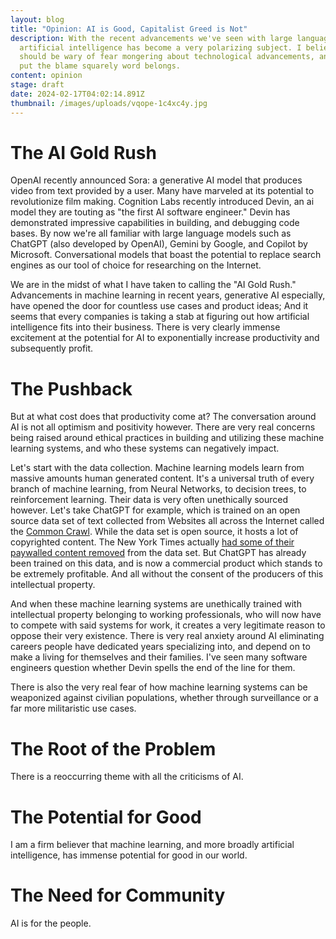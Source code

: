 ```yaml
---
layout: blog
title: "Opinion: AI is Good, Capitalist Greed is Not"
description: With the recent advancements we've seen with large language models,
  artificial intelligence has become a very polarizing subject. I believe we
  should be wary of fear mongering about technological advancements, and instead
  put the blame squarely word belongs.
content: opinion
stage: draft
date: 2024-02-17T04:02:14.891Z
thumbnail: /images/uploads/vqope-1c4xc4y.jpg
---
```

# The AI Gold Rush
OpenAI recently announced Sora: a generative AI model that produces video from text provided by a user. Many have marveled at its potential to revolutionize film making. Cognition Labs recently introduced Devin, an ai model they are touting as "the first AI software engineer." Devin has demonstrated impressive capabilities in building, and debugging code bases. By now we're all familiar with large language models such as ChatGPT (also developed by OpenAI), Gemini by Google, and Copilot by Microsoft. Conversational models that boast the potential to replace search engines as our tool of choice for researching on the Internet.

We are in the midst of what I have taken to calling the "AI Gold Rush." Advancements in machine learning in recent years, generative AI especially, have opened the door for countless use cases and product ideas; And it seems that every companies is taking a stab at figuring out how artificial intelligence fits into their business. There is very clearly immense excitement at the potential for AI to exponentially increase productivity and subsequently profit.
# The Pushback 
But at what cost does that productivity come at? The conversation around AI is not all optimism and positivity however. There are very real concerns being raised around ethical practices in building and utilizing these machine learning systems, and who these systems can negatively impact.

Let's start with the data collection. Machine learning models learn from massive amounts  human generated content. It's a universal truth of every branch of machine learning, from Neural Networks, to decision trees, to reinforcement learning. Their data is very often unethically sourced however. Let's take ChatGPT for example, which is trained on an open source data set of text collected from Websites all across the Internet called the [Common Crawl](https://commoncrawl.org/). While the data set is open source, it hosts a lot of copyrighted content. The New York Times actually [had some of their paywalled content removed](https://www.businessinsider.com/new-york-times-content-removed-common-crawl-ai-training-dataset-2023-11) from the data set. But ChatGPT has already been trained on this data, and is now a commercial product which stands to be extremely profitable. And all without the consent of the producers of this intellectual property.

And when these machine learning systems are unethically trained with intellectual property belonging to working professionals, who will now have to compete with said systems for work, it creates a very legitimate reason to oppose their very existence. There is very real anxiety around AI eliminating careers people have dedicated years specializing into, and depend on to make a living for themselves and their families. I've seen many software engineers question whether Devin spells the end of the line for them. 

There is also the very real fear of how machine learning systems can be weaponized against civilian populations, whether through surveillance or a far more militaristic use cases.
# The Root of the Problem 
There is a reoccurring theme with all the criticisms of AI.
# The Potential for Good 
I am a firm believer that machine learning, and more broadly artificial intelligence, has immense potential for good in our world.

# The Need for Community 
AI is for the people.